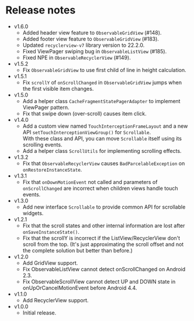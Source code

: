 # Release notes

* v1.6.0
    * Added header view feature to `ObservableGridView` (#148).
    * Added footer view feature to `ObservableGridView` (#183).
    * Updated `recyclerview-v7` library version to 22.2.0.
    * Fixed ViewPager swiping bug in `ObservableListView` (#185).
    * Fixed NPE in `ObservableRecyclerView` (#149).
* v1.5.2
    * Fix `ObservableGridView` to use first child of line in height calculation.
* v1.5.1
    * Fix `scrollY` of `onScrollChanged` in `ObservableGridView` jumps
      when the first visible item changes.
* v1.5.0
    * Add a helper class `CacheFragmentStatePagerAdapter` to implement ViewPager pattern.
    * Fix that swipe down (over-scroll) causes item click.
* v1.4.0
    * Add a custom view named `TouchInterceptionFrameLayout` and a new API `setTouchInterceptionViewGroup()` for `Scrollable`.  
      With these class and API, you can move `Scrollable` itself using its scrolling events.
    * Add a helper class `ScrollUtils` for implementing scrolling effects.
* v1.3.2
    * Fix that `ObservableRecyclerView` causes `BadParcelableException` on `onRestoreInstanceState`.
* v1.3.1
    * Fix that `onDownMotionEvent` not called and parameters of `onScrollChanged` are incorrect
      when children views handle touch events.
* v1.3.0
    * Add new interface `Scrollable` to provide common API for scrollable widgets. 
* v1.2.1
    * Fix that the scroll states and other internal information are lost after `onSaveInstanceState()`.
    * Fix that the scrollY is incorrect if the ListView/RecyclerView don't scroll from the top.
      (It's just approximating the scroll offset and not the complete solution but better than before.)
* v1.2.0
    * Add GridView support.
    * Fix ObservableListView cannot detect onScrollChanged on Android 2.3.
    * Fix ObservableScrollView cannot detect UP and DOWN state in onUpOrCancelMotionEvent before Android 4.4.
* v1.1.0
    * Add RecyclerView support.
* v1.0.0
    * Initial release.
